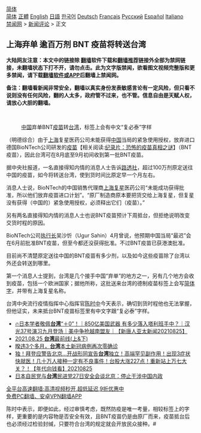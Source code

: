  <!-- 面包屑导航 --> <div class="breadcrumb"><!-- GTranslate: https://gtranslate.io/ -->  <div class="switcher notranslate">  <div class="selected">  <a href="#" onclick="return false;"> 简体</a>  </div>  <div class="option">  <a href="https://www.bannedbook.org" onclick="doGTranslate('zh-CN|zh-CN');jQuery('div.switcher div.selected a').html(jQuery(this).html());return false;" title="简体中文" class="nturl selected"> 简体</a>  <a href="https://www.bannedbook.org/zh-tw/" onclick="doGTranslate('zh-CN|zh-TW');jQuery('div.switcher div.selected a').html(jQuery(this).html());return false;" title="繁體中文" class="nturl"> 正體</a>  <a href="https://www.bannedbook.org/en/" onclick="doGTranslate('zh-CN|en');jQuery('div.switcher div.selected a').html(jQuery(this).html());return false;" title="English" class="nturl"> English</a>  <a href="https://www.bannedbook.org/ja/" onclick="doGTranslate('zh-CN|ja');jQuery('div.switcher div.selected a').html(jQuery(this).html());return false;" title="日本語" class="nturl"> 日語</a>  <a href="https://www.bannedbook.org/ko/" onclick="doGTranslate('zh-CN|ko');jQuery('div.switcher div.selected a').html(jQuery(this).html());return false;" title="한국어" class="nturl"> 한국어</a>  <a href="https://www.bannedbook.org/de/" onclick="doGTranslate('zh-CN|de');jQuery('div.switcher div.selected a').html(jQuery(this).html());return false;" title="Deutsch" class="nturl"> Deutsch</a>  <a href="https://www.bannedbook.org/fr/" onclick="doGTranslate('zh-CN|fr');jQuery('div.switcher div.selected a').html(jQuery(this).html());return false;" title="Français" class="nturl"> Français</a>  <a href="https://www.bannedbook.org/ru/" onclick="doGTranslate('zh-CN|ru');jQuery('div.switcher div.selected a').html(jQuery(this).html());return false;" title="Русский" class="nturl"> Русский</a>  <a href="https://www.bannedbook.org/es/" onclick="doGTranslate('zh-CN|es');jQuery('div.switcher div.selected a').html(jQuery(this).html());return false;" title="Español" class="nturl"> Español</a>  <a href="https://www.bannedbook.org/it/" onclick="doGTranslate('zh-CN|it');jQuery('div.switcher div.selected a').html(jQuery(this).html());return false;" title="Italiano" class="nturl"> Italiano</a>  </div>  </div>      <div class='breadcrumb-sub'><!-- Breadcrumb NavXT 6.3.0 --> <a href="https://www.bannedbook.org/" class="home">禁闻网</a> &gt; <a href="https://www.bannedbook.org/bnews/comments/" class="category">新闻评论</a> &gt; 正文</div></div><h2>上海弃单 逾百万剂 BNT 疫苗将转送台湾</h2> <p class="notice"><b>大陆网友注意：本文中的链接除 <a href="https://github.com/bannedbook/fanqiang" >翻墙</a>软件下载和<a href="https://github.com/killgcd/justmysocks/blob/master/README.md">翻墙推荐</a>链接外全部为禁网链接，未翻墙状态下打不开，请勿点击。此为文字版禁闻，欲看图文视频完整版和更多禁闻，请下载<a href="https://github.com/bannedbook/fanqiang">翻墙软件或APP</a>后翻墙上禁闻网。</p><p>备注：翻墙看新闻非常安全，翻墙以真实身份发表敏感言论有一定风险，但只看不说则没有任何风险，翻的人太多，政府管不过来，也不管。信息自由是天赋人权，请放心大胆的翻墙。</b></p>  <div class="entry"> <br /> <figure><a href="https://i2.wp.com/upload-images-bucket-v64rleca837do.s3.eu-west-1.amazonaws.com/wp-content/uploads/2021/08/25155552/Screen-Shot-2021-08-26-at-2.01.01-am.png?fit=768%2C441&#038;ssl=1" data-caption="中国弃单BNT疫苗转台湾，标签上会有中文“复必泰”字样"></a><figcaption class="wp-caption-text"><a href="https://www.bannedbook.org/bnews/tag/%E4%B8%AD%E5%9B%BD/" class="st_tag internal_tag" rel="tag" title="标签 中国 下的日志">中国</a>弃单BNT<a href="https://www.bannedbook.org/bnews/tag/%e7%96%ab%e8%8b%97/" class="st_tag internal_tag" rel="tag" title="标签 疫苗 下的日志">疫苗</a>转<a href="https://www.bannedbook.org/bnews/tag/%e5%8f%b0%e6%b9%be/" class="st_tag internal_tag" rel="tag" title="标签 台湾 下的日志">台湾</a>，标签上会有中文“复必泰”字样</figcaption></figure> <p>（明德综合）由于<a href="https://www.bannedbook.org/bnews/tag/%e4%b8%8a%e6%b5%b7/" class="st_tag internal_tag" rel="tag" title="标签 上海 下的日志">上海</a>复星医药公司未能获得<span class='wp_keywordlink_affiliate'><a href="https://www.bannedbook.org/" title="中国" target="_blank">中国</a></span>当局的紧急使用授权，放弃进口德国BioNTech公司研发的<span class='wp_keywordlink'><a href="https://www.bannedbook.org/bnews/tculture/20160630/551027.html" title="疫苗" target="_blank">疫苗</a></span>【相关阅读:<a href='https://www.bannedbook.org/bnews/topimagenews/20180408/925060.html' target='_blank'>纪录片：恐怖的疫苗真相之谜</a>】（BNT疫苗），因此台湾可在8月底至9月初间收到第一批BNT疫苗。</p> <p>据中央社报道，一名直接得知内情的消息人士告诉<a href="https://www.bannedbook.org/bnews/tag/%e8%b7%af%e9%80%8f%e7%a4%be/" class="st_tag internal_tag" rel="tag" title="标签 路透社 下的日志">路透社</a>，超过100万剂原定送往中国的疫苗，如今将转送台湾，使到货时间比原定早一个月左右。</p>  <p>消息人士说，BioNTech的中国销售代理商<a href="https://www.bannedbook.org/bnews/tag/%E4%B8%8A%E6%B5%B7%E5%A4%8D%E6%98%9F/" class="st_tag internal_tag" rel="tag" title="标签 上海复星 下的日志">上海复星</a>医药公司“未能成功获得批准，所以他们放弃疫苗进口计划”。“原厂制造商原本要把货交给上海复星，但复星没有获得（中国的）紧急使用授权，必须释出它们（疫苗）。”</p> <p>另有两名直接得知内情的消息人士也说BNT疫苗预计下周抵台，但拒绝说明改变交货时程的原因。</p>  <p>BioNTech公司<a href="https://www.bannedbook.org/bnews/tag/%E6%89%A7%E8%A1%8C%E9%95%BF/" class="st_tag internal_tag" rel="tag" title="标签 执行长 下的日志">执行长</a>吴沙忻（Ugur Sahin）4月曾说，他预期中国当局“最迟”会在6月前批准BNT疫苗，但至今都还没获得批准。不过BNT疫苗已获港澳批准。</p> <p>目前尚不清楚原定送往中国的BNT疫苗有多少剂，以及如今这些疫苗除了台湾以外还会转送到哪里。</p>  <p>第一个消息人士提到，台湾是几个接手中国“弃单”的地方之一，另有几个地方会收到疫苗，包括一个欧洲国家；据他所称，这批送来台湾的德制疫苗标签上会写<a href="https://www.bannedbook.org/bnews/tag/%E7%AE%80%E4%BD%93%E5%AD%97/" class="st_tag internal_tag" rel="tag" title="标签 简体字 下的日志">简体字</a>，并带有上海复星名称。</p> <p>台湾中央流行疫情指挥中心指挥官<a href="https://www.bannedbook.org/bnews/tag/%E9%99%88%E6%97%B6%E4%B8%AD/" class="st_tag internal_tag" rel="tag" title="标签 陈时中 下的日志">陈时中</a>今天表示，确切到货时程他也无法掌握，但他证实，未来抵台BNT疫苗标签里有中文字跟“复必泰”字样。</p>  <ul class='op-related-articles' title='相关阅读'> <li><a href='https://www.bannedbook.org/bnews/taiwannews/20210825/1613087.html' target='_blank'>🔥日本学者敬佩<b>台湾</b>“＋0”！｜850亿美国武器 有多少落入塔利班手中？｜汉光37号演习九月登场｜美中争抢越南盟友｜【新唐人亚太新闻20210825】</a></li> <li><a href='https://www.bannedbook.org/bnews/taiwannews/20210825/1613080.html' target='_blank'>2021.08.25 <b>台湾</b>最前线(上&amp;下)</a></li> <li><a href='https://www.bannedbook.org/bnews/taiwannews/20210825/1613074.html' target='_blank'>暌违3个多月，<b>台湾</b>本土新冠病例再次零确诊</a></li> <li><a href='https://www.bannedbook.org/bnews/taiwannews/20210825/1613066.html' target='_blank'>独！拜登应警告北京…开战形同宣告<b>台湾</b>独立！高端罕见副作用！出现3症状快就医！几十万人接种一定有不良事件！台股大涨227点！重新站上万七大关？！【年代向钱看】20210825</a></li> <li><a href='https://www.bannedbook.org/bnews/baitai/20210825/1613032.html' target='_blank'>日本自民党与<b>台湾</b>民进党27日安全会谈北京：停止干涉中国内政</a></li> </ul> <p class="texttj"> <a href="https://github.com/bannedbook/fanqiang/wiki/V2ray%E6%9C%BA%E5%9C%BA" target="_blank">全平台高速翻墙:高清视频秒开,超低延迟,9折优惠中</a><br/> <a href="https://github.com/bannedbook/fanqiang/wiki/%E7%A6%81%E9%97%BB%E7%BD%91%E5%AE%89%E5%8D%93%E7%BF%BB%E5%A2%99%E6%96%B0%E9%97%BBAPP" target="_blank">免费PC翻墙、安卓VPN翻墙APP</a></p><p>陈时中表示，即便如此，经过审慎考虑，既然防疫是唯一考量，相较标签上的字样，更重要的是内容物是否安全有效，且BNT疫苗仍是由原厂而来，疫苗抵台后也必须经过检验封缄，只要符合台湾的规定就会开放民众接种。#</p><a name='sharetosocial'></a>  <div style="margin-bottom:5px;padding-bottom:5px;clear:both"> <div id="archive-pix-1" class="banner-ads"> <!-- AuctionX Display platform tag START --> <div id="26318x728x90x621x_ADSLOT2" clicktrack="%%CLICK_URL_ESC%%"></div> <!-- AuctionX Display platform tag END --> </div> <div id="archive-pix-2" class="banner-ads"> <!-- AuctionX Display platform tag START --> <div id="26315x300x250x621x_ADSLOT2" clicktrack="%%CLICK_URL_ESC%%"></div> <!-- AuctionX Display platform tag END --> </div> </div>  <div id="archive-pix-1" class="banner-ads"> <!-- AuctionX Display platform tag START --> <div id="26318x728x90x621x_ADSLOT3" clicktrack="%%CLICK_URL_ESC%%"></div> <!-- AuctionX Display platform tag END --> </div> </div><!--END ENTRY--> 